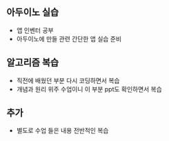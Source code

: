 ## 아두이노 실습
- 앱 인벤터 공부
- 아두이노에 만들 관련 간단한 앱 실습 준비

## 알고리즘 복습
- 직전에 배웠던 부분 다시 코딩하면서 복습
- 개념과 원리 위주 수업이니 이 부분 ppt도 확인하면서 복습

## 추가
- 별도로 수업 들은 내용 전반적인 복습